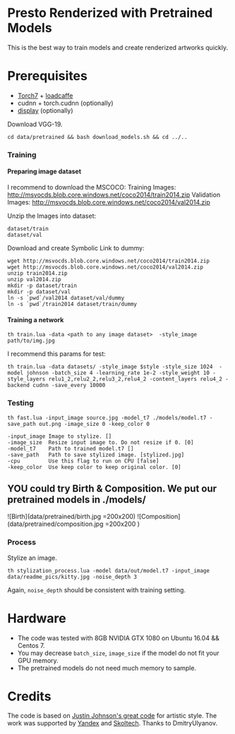 # Presto Renderized with Pretrained Models

This is the best way to train models and create renderized artworks quickly. 

# Prerequisites
- [Torch7](http://torch.ch/docs/getting-started.html) + [loadcaffe](https://github.com/szagoruyko/loadcaffe)
- cudnn + torch.cudnn (optionally)
- [display](https://github.com/szym/display) (optionally)

Download VGG-19.
```
cd data/pretrained && bash download_models.sh && cd ../..
```

### Training

#### Preparing image dataset

I recommend to download the MSCOCO: 
Training Images: http://msvocds.blob.core.windows.net/coco2014/train2014.zip
Validation Images: http://msvocds.blob.core.windows.net/coco2014/val2014.zip

Unzip the Images into dataset:
```
dataset/train
dataset/val
```
Download and create Symbolic Link to dummy: 
```
wget http://msvocds.blob.core.windows.net/coco2014/train2014.zip
wget http://msvocds.blob.core.windows.net/coco2014/val2014.zip
unzip train2014.zip
unzip val2014.zip
mkdir -p dataset/train
mkdir -p dataset/val
ln -s `pwd`/val2014 dataset/val/dummy
ln -s `pwd`/train2014 dataset/train/dummy
```

#### Training a network

```
th train.lua -data <path to any image dataset>  -style_image path/to/img.jpg
```
I recommend this params for test:
```
th train.lua -data datasets/ -style_image $style -style_size 1024  -model johnson -batch_size 4 -learning_rate 1e-2 -style_weight 10 -style_layers relu1_2,relu2_2,relu3_2,relu4_2 -content_layers relu4_2 -backend cudnn -save_every 10000
```
### Testing

```
th fast.lua -input_image source.jpg -model_t7 ./models/model.t7 -save_path out.png -image_size 0 -keep_color 0
```
```
-input_image Image to stylize. []
-image_size  Resize input image to. Do not resize if 0. [0]
-model_t7    Path to trained model.t7 []
-save_path   Path to save stylized image. [stylized.jpg]
-cpu         Use this flag to run on CPU [false]
-keep_color  Use keep color to keep original color. [0]
```
YOU could try Birth & Composition. We put our pretrained models in ./models/
---------------------------------------------------------------------------

![Birth](data/pretrained/birth.jpg =200x200)
![Composition](data/pretrained/composition.jpg =200x200 )

### Process

Stylize an image.
```
th stylization_process.lua -model data/out/model.t7 -input_image data/readme_pics/kitty.jpg -noise_depth 3
```
Again, `noise_depth` should be consistent with training setting.

# Hardware
- The code was tested with 8GB NVIDIA GTX 1080 on  Ubuntu 16.04 && Centos 7.
- You may decrease `batch_size`, `image_size` if the model do not fit your GPU memory.
- The pretrained models do not need much memory to sample.

# Credits

The code is based on [Justin Johnson's great code](https://github.com/jcjohnson/neural-style) for artistic style.
The work was supported by [Yandex](https://www.yandex.ru/) and [Skoltech](http://sites.skoltech.ru/compvision/).
Thanks to DmitryUlyanov.

